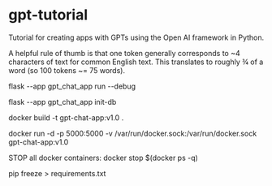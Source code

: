 # gpt-tutorial
Tutorial for creating apps with GPTs using the Open AI framework in Python.

A helpful rule of thumb is that one token generally corresponds to ~4 characters of text for common English text. This translates to roughly ¾ of a word (so 100 tokens ~= 75 words).

flask --app gpt_chat_app run --debug

flask --app gpt_chat_app init-db

docker build -t gpt-chat-app:v1.0 .

docker run -d -p 5000:5000 -v /var/run/docker.sock:/var/run/docker.sock gpt-chat-app:v1.0

STOP all docker containers: docker stop $(docker ps -q)

pip freeze > requirements.txt 
